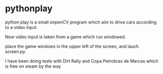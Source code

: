 # pythonplay

python play is a small onpenCV program which aim to drive cars according to a video input. 

Now video input is taken from a game which run windowed. 

place the game windows in the upper left of the screen, and lauch screen.py. 

I have been doing tests with Dirt Rally and Copa Petrobras de Marcas which is free on steam by the way




